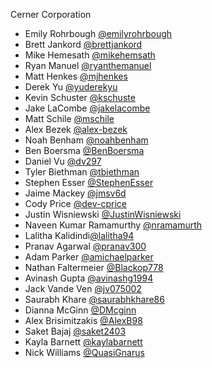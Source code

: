 Cerner Corporation

- Emily Rohrbough [@emilyrohrbough]
- Brett Jankord [@brettjankord]
- Mike Hemesath [@mikehemsath]
- Ryan Manuel [@ryanthemanuel]
- Matt Henkes [@mjhenkes]
- Derek Yu [@yuderekyu]
- Kevin Schuster [@kschuste]
- Jake LaCombe [@jakelacombe]
- Matt Schile [@mschile]
- Alex Bezek [@alex-bezek]
- Noah Benham [@noahbenham]
- Ben Boersma [@BenBoersma]
- Daniel Vu [@dv297]
- Tyler Biethman [@tbiethman]
- Stephen Esser [@StephenEsser]
- Jaime Mackey [@jmsv6d]
- Cody Price [@dev-cprice]
- Justin Wisniewski [@JustinWisniewski]
- Naveen Kumar Ramamurthy [@nramamurth]
- Lalitha Kalidindi[@lalitha94]
- Pranav Agarwal [@pranav300]
- Adam Parker [@amichaelparker]
- Nathan Faltermeier [@Blackop778]
- Avinash Gupta [@avinashg1994]
- Jack Vande Ven [@jv075002]
- Saurabh Khare [@saurabhkhare86]
- Dianna McGinn [@DMcginn]
- Alex Brisimitzakis [@AlexB98]
- Saket Bajaj [@saket2403]
- Kayla Barnett [@kaylabarnett]
- Nick Williams [@QuasiGnarus]

[@emilyrohrbough]: https://github.com/emilyrohrbough
[@brettjankord]: https://github.com/bjankord
[@mikehemsath]: https://github.com/mhemesath
[@ryanthemanuel]: https://github.com/ryanthemanuel
[@mjhenkes]: https://github.com/mjhenkes
[@yuderekyu]: https://github.com/yuderekyu
[@kschuste]: https://github.com/kschuste
[@jakelacombe]: https://github.com/jakelacombe
[@mschile]: https://github.com/mschile
[@alex-bezek]: https://github.com/alex-bezek
[@noahbenham]: https://github.com/noahbenham
[@BenBoersma]: https://github.com/BenBoersma
[@dv297]: https://github.com/dv297
[@tbiethman]: https://github.com/tbiethman
[@StephenEsser]: https://github.com/StephenEsser
[@jmsv6d]: https://github.com/jmsv6d
[@dev-cprice]: https://github.com/dev-cprice
[@JustinWisniewski]: https://github.com/JustinWisniewski
[@nramamurth]: https://github.com/nramamurth
[@lalitha94]: https://github.com/lalitha94
[@pranav300]: https://github.com/pranav300
[@amichaelparker]: https://github.com/amichaelparker
[@Blackop778]: https://github.com/Blackop778
[@avinashg1994]: https://github.com/avinashg1994
[@jv075002]: https://github.com/jv075002
[@saurabhkhare86]: https://github.com/SaurabhKhare86
[@DMcginn]: https://github.com/DMcginn
[@AlexB98]: https://github.com/AlexB98
[@saket2403]: https://github.com/saket2403
[@kaylabarnett]: https://github.com/kaylabarnett
[@QuasiGnarus]: https://github.com/QuasiGnarus
